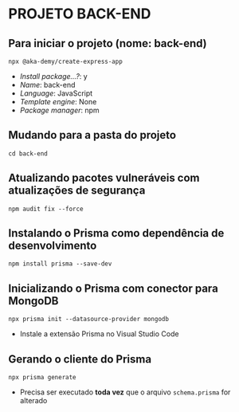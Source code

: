 # PROJETO BACK-END

## Para iniciar o projeto (nome: back-end)

`npx @aka-demy/create-express-app`

- *Install package...?*: y
- *Name*: back-end
- *Language*: JavaScript
- *Template engine*: None
- *Package manager*: npm

## Mudando para a pasta do projeto

`cd back-end`

## Atualizando pacotes vulneráveis com atualizações de segurança

`npm audit fix --force`

## Instalando o Prisma como dependência de desenvolvimento

`npm install prisma --save-dev`

## Inicializando o Prisma com conector para MongoDB

`npx prisma init --datasource-provider mongodb`

- Instale a extensão Prisma no Visual Studio Code

## Gerando o cliente do Prisma

`npx prisma generate`

- Precisa ser executado **toda vez** que o arquivo `schema.prisma` for alterado